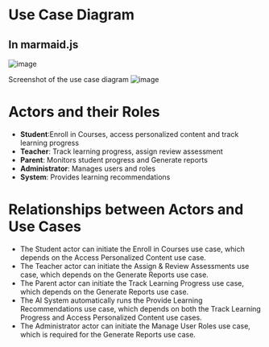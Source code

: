 # Use Case Diagram
##  In marmaid.js 
![image](https://github.com/user-attachments/assets/c810efeb-ac2c-4f1c-9e5f-0099b2af80c1)

Screenshot of the use case diagram
![image](https://github.com/user-attachments/assets/1e7d6fa4-e9a4-4678-b4a8-e0c55d84a987)
# Actors and their Roles
- **Student**:Enroll in Courses, access personalized content and track learning progress
- **Teacher**: Track learning progress, assign review assessment
- **Parent**: Monitors student progress and Generate reports
- **Administrator**: Manages users and roles
- **System**: Provides learning recommendations

# Relationships between Actors and Use Cases
- The Student actor can initiate the Enroll in Courses use case, which depends on the Access Personalized Content use case.
- The Teacher actor can initiate the Assign & Review Assessments use case, which depends on the Generate Reports use case.
- The Parent actor can initiate the Track Learning Progress use case, which depends on the Generate Reports use case.
- The AI System automatically runs the Provide Learning Recommendations use case, which depends on both the Track Learning Progress and Access Personalized Content use cases.
- The Administrator actor can initiate the Manage User Roles use case, which is required for the Generate Reports use case.

